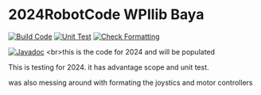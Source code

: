 # 2024RobotCode WPIlib Baya
[![Build Code](https://github.com/Gears-and-Buccaneers/2024RobotCode/actions/workflows/main.yml/badge.svg?branch=wpilib-Bata)](https://github.com/Gears-and-Buccaneers/2024RobotCode/actions/workflows/main.yml)
[![Unit Test](https://github.com/Gears-and-Buccaneers/2024RobotCode/actions/workflows/Test.yml/badge.svg?branch=wpilib-Bata)](https://github.com/Gears-and-Buccaneers/2024RobotCode/actions/workflows/Test.yml)
[![Check Formatting](https://github.com/Gears-and-Buccaneers/2024RobotCode/actions/workflows/formatting.yml/badge.svg?branch=wpilib-Bata)](https://github.com/Gears-and-Buccaneers/2024RobotCode/actions/workflows/formatting.yml)

[![Javadoc](https://img.shields.io/badge/JavaDoc-Online-green)]([https://YOUR-USERNAME.github.io/YOUR-REPO/](https://github.com/Gears-and-Buccaneers/2024RobotCode/actions/workflows/)javadoc/)
<br>this is the code for 2024 and will be populated


This is testing for 2024. it has advantage scope and unit test.

was also messing around with formating the joystics and motor controllers
<?in my mind util should be something that can jsut be copied and pasted year to year. (implementing updates and stuff but not major changes)

EDIT: testing isues
